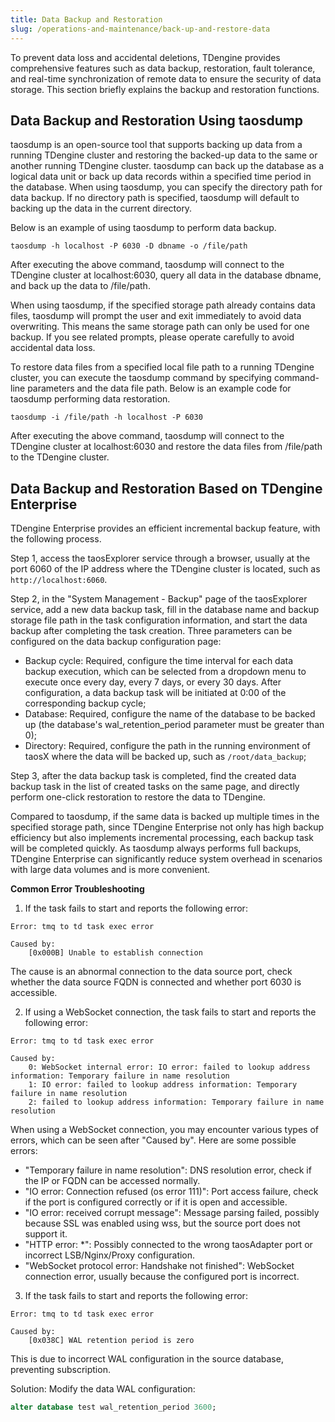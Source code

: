 ```yaml
---
title: Data Backup and Restoration
slug: /operations-and-maintenance/back-up-and-restore-data
---
```


To prevent data loss and accidental deletions, TDengine provides comprehensive features such as data backup, restoration, fault tolerance, and real-time synchronization of remote data to ensure the security of data storage. This section briefly explains the backup and restoration functions.

## Data Backup and Restoration Using taosdump

taosdump is an open-source tool that supports backing up data from a running TDengine cluster and restoring the backed-up data to the same or another running TDengine cluster. taosdump can back up the database as a logical data unit or back up data records within a specified time period in the database. When using taosdump, you can specify the directory path for data backup. If no directory path is specified, taosdump will default to backing up the data in the current directory.

Below is an example of using taosdump to perform data backup.

```shell
taosdump -h localhost -P 6030 -D dbname -o /file/path
```

After executing the above command, taosdump will connect to the TDengine cluster at localhost:6030, query all data in the database dbname, and back up the data to /file/path.

When using taosdump, if the specified storage path already contains data files, taosdump will prompt the user and exit immediately to avoid data overwriting. This means the same storage path can only be used for one backup. If you see related prompts, please operate carefully to avoid accidental data loss.

To restore data files from a specified local file path to a running TDengine cluster, you can execute the taosdump command by specifying command-line parameters and the data file path. Below is an example code for taosdump performing data restoration.

```shell
taosdump -i /file/path -h localhost -P 6030
```

After executing the above command, taosdump will connect to the TDengine cluster at localhost:6030 and restore the data files from /file/path to the TDengine cluster.

## Data Backup and Restoration Based on TDengine Enterprise

TDengine Enterprise provides an efficient incremental backup feature, with the following process.

Step 1, access the taosExplorer service through a browser, usually at the port 6060 of the IP address where the TDengine cluster is located, such as `http://localhost:6060`.

Step 2, in the "System Management - Backup" page of the taosExplorer service, add a new data backup task, fill in the database name and backup storage file path in the task configuration information, and start the data backup after completing the task creation. Three parameters can be configured on the data backup configuration page:

- Backup cycle: Required, configure the time interval for each data backup execution, which can be selected from a dropdown menu to execute once every day, every 7 days, or every 30 days. After configuration, a data backup task will be initiated at 0:00 of the corresponding backup cycle;
- Database: Required, configure the name of the database to be backed up (the database's wal_retention_period parameter must be greater than 0);
- Directory: Required, configure the path in the running environment of taosX where the data will be backed up, such as `/root/data_backup`;

Step 3, after the data backup task is completed, find the created data backup task in the list of created tasks on the same page, and directly perform one-click restoration to restore the data to TDengine.

Compared to taosdump, if the same data is backed up multiple times in the specified storage path, since TDengine Enterprise not only has high backup efficiency but also implements incremental processing, each backup task will be completed quickly. As taosdump always performs full backups, TDengine Enterprise can significantly reduce system overhead in scenarios with large data volumes and is more convenient.

**Common Error Troubleshooting**

1. If the task fails to start and reports the following error:

```text
Error: tmq to td task exec error

Caused by:
    [0x000B] Unable to establish connection
```

The cause is an abnormal connection to the data source port, check whether the data source FQDN is connected and whether port 6030 is accessible.

2. If using a WebSocket connection, the task fails to start and reports the following error:

```text
Error: tmq to td task exec error

Caused by:
    0: WebSocket internal error: IO error: failed to lookup address information: Temporary failure in name resolution
    1: IO error: failed to lookup address information: Temporary failure in name resolution
    2: failed to lookup address information: Temporary failure in name resolution
```

When using a WebSocket connection, you may encounter various types of errors, which can be seen after "Caused by". Here are some possible errors:

- "Temporary failure in name resolution": DNS resolution error, check if the IP or FQDN can be accessed normally.
- "IO error: Connection refused (os error 111)": Port access failure, check if the port is configured correctly or if it is open and accessible.
- "IO error: received corrupt message": Message parsing failed, possibly because SSL was enabled using wss, but the source port does not support it.
- "HTTP error: *": Possibly connected to the wrong taosAdapter port or incorrect LSB/Nginx/Proxy configuration.
- "WebSocket protocol error: Handshake not finished": WebSocket connection error, usually because the configured port is incorrect.

3. If the task fails to start and reports the following error:

```text
Error: tmq to td task exec error

Caused by:
    [0x038C] WAL retention period is zero
```

This is due to incorrect WAL configuration in the source database, preventing subscription.

Solution:
Modify the data WAL configuration:

```sql
alter database test wal_retention_period 3600;
```
